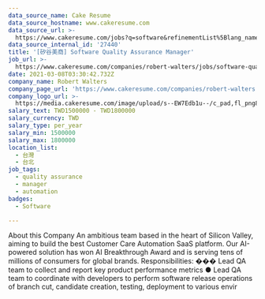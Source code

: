 ```yaml
---
data_source_name: Cake Resume
data_source_hostname: www.cakeresume.com
data_source_url: >-
  https://www.cakeresume.com/jobs?q=software&refinementList%5Blang_name%5D%5B0%5D=English&refinementList%5Bsalary_type%5D=per_year&range%5Bsalary_range%5D%5Bmin%5D=1000000&page=2
data_source_internal_id: '27440'
title: '[矽谷美商] Software Quality Assurance Manager'
job_url: >-
  https://www.cakeresume.com/companies/robert-walters/jobs/software-quality-assurance-manager
date: 2021-03-08T03:30:42.732Z
company_name: Robert Walters
company_page_url: 'https://www.cakeresume.com/companies/robert-walters'
company_logo_url: >-
  https://media.cakeresume.com/image/upload/s--EW7Edb1u--/c_pad,fl_png8,h_200,w_200/v1600053194/xc6aglyvacjd8nwbof70.png
salary_text: TWD1500000 - TWD1800000
salary_currency: TWD
salary_type: per_year
salary_min: 1500000
salary_max: 1800000
location_list:
  - 台灣
  - 台北
job_tags:
  - quality assurance
  - manager
  - automation
badges:
  - Software

---
```


About this Company An ambitious team based in the heart of Silicon Valley, aiming to build the best Customer Care Automation SaaS platform. Our AI-powered solution has won AI Breakthrough Award and is serving tens of millions of consumers for global brands. Responsibilities: ��� Lead QA team to collect and report key product performance metrics ● Lead QA team to coordinate with developers to perform software release operations of branch cut, candidate creation, testing, deployment to various envir